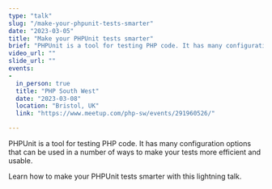 ```yaml
---
type: "talk"
slug: "/make-your-phpunit-tests-smarter"
date: "2023-03-05"
title: "Make your PHPUnit tests smarter"
brief: "PHPUnit is a tool for testing PHP code. It has many configuration options that can be used in a number of ways to make your tests more efficient and usable. Learn how to make your PHPUnit tests smarter with this lightning talk."
video_url: ""
slide_url: ""
events:
-
  in_person: true
  title: "PHP South West"
  date: "2023-03-08"
  location: "Bristol, UK"
  link: "https://www.meetup.com/php-sw/events/291960526/"

---
```

PHPUnit is a tool for testing PHP code. It has many configuration options that can be used in a number of ways to make your tests more efficient and usable. 

Learn how to make your PHPUnit tests smarter with this lightning talk.